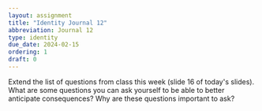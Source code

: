 ```yaml
---
layout: assignment
title: "Identity Journal 12"
abbreviation: Journal 12
type: identity
due_date: 2024-02-15
ordering: 1
draft: 0
---
```


Extend the list of questions from class this week (slide 16 of today's slides). What are some questions you can ask yourself to be able to better anticipate consequences? Why are these questions important to ask?
